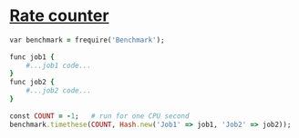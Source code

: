 [1]: http://rosettacode.org/wiki/Rate_counter

# [Rate counter][1]

```ruby
var benchmark = frequire('Benchmark');
 
func job1 {
    #...job1 code...
}
func job2 {
    #...job2 code...
}
 
const COUNT = -1;   # run for one CPU second
benchmark.timethese(COUNT, Hash.new('Job1' => job1, 'Job2' => job2));
```